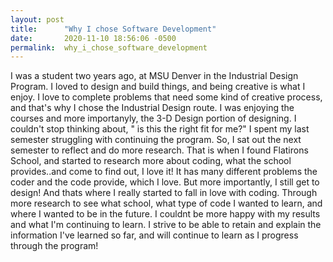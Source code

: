 ```yaml
---
layout: post
title:      "Why I chose Software Development"
date:       2020-11-10 18:56:06 -0500
permalink:  why_i_chose_software_development
---
```




I was a student two years ago, at MSU Denver in the Industrial Design Program. I loved to design and build things, and being creative is what I enjoy. I love to complete problems that need some kind of creative process, and that's why I chose the Industrial Design route. I was enjoying the courses and more importanyly, the 3-D Design portion of designing. I couldn't stop thinking about,  " is this the right fit for me?" I spent my last semester struggling with continuing the program. So, I sat out the next semester to reflect and do more research. That is when I found Flatirons School, and started to research more about coding, what the school provides..and come to find out, I love it! It has many different problems the coder and the code provide, which I love. But more importantly, I still get to design! And thats where I really started to fall in love with coding. Through more research to see what school, what type of code I wanted to learn, and where I wanted to be in the future. I couldnt be more happy with my results and what I'm continuing to learn. I strive to be able to retain and explain the information I've learned so far, and will continue to learn as I progress through the program!
